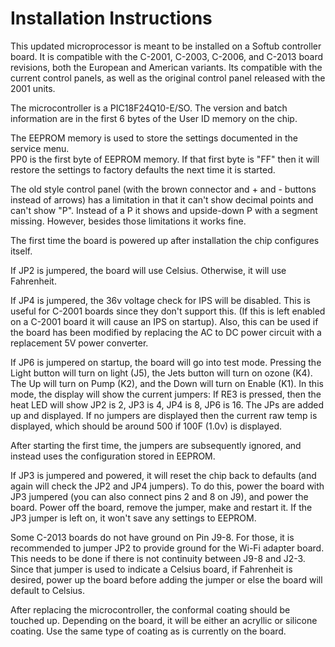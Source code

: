 # Installation Instructions

This updated microprocessor is meant to be installed on a Softub controller 
board.  It is compatible with the C-2001, C-2003, C-2006, and C-2013 board 
revisions, both the European and American variants.  Its compatible with the 
current control panels, as well as the original control panel released with the 
2001 units.

The microcontroller is a PIC18F24Q10-E/SO.  The version and batch information 
are in the first 6 bytes of the User ID memory on the chip.

The EEPROM memory is used to store the settings documented in the service menu.  
PP0 is the first byte of EEPROM memory.  If that first byte is "FF" then it will
restore the settings to factory defaults the next time it is started.

The old style control panel (with the brown connector and + and - buttons 
instead of arrows) has a limitation in that it can't show decimal points and 
can't show "P".  Instead of a P it shows and upside-down P with a segment 
missing. However, besides those limitations it works fine.

The first time the board is powered up after installation the chip configures 
itself.

If JP2 is jumpered, the board will use Celsius.  Otherwise, it will use 
Fahrenheit.

If JP4 is jumpered, the 36v voltage check for IPS will be disabled.  This is 
useful for C-2001 boards since they don't support this. (If this is left enabled
on a C-2001 board it will cause an IPS on startup).  Also, this can be used if 
the board has been modified by replacing the AC to DC power circuit with a 
replacement 5V power converter.

If JP6 is jumpered on startup, the board will go into test mode.
Pressing the Light button will turn on light (J5), the Jets button will turn on ozone (K4).  The Up will turn on
Pump (K2), and the Down will turn on Enable (K1).
In this mode, the display will show the current jumpers:  If RE3 is pressed, then the heat LED will show
JP2 is 2, JP3 is 4, JP4 is 8, JP6 is 16.  The JPs are added up and displayed.  If no jumpers are displayed
then the current raw temp is displayed, which should be around 500 if 100F (1.0v) is displayed.

After starting the first time, the jumpers are subsequently ignored, and instead
uses the configuration stored in EEPROM.

If JP3 is jumpered and powered, it will reset the chip back to defaults (and 
again will check the JP2 and JP4 jumpers).  To do this, power the board with JP3 
jumpered (you can also connect pins 2 and 8 on J9), and power the board. Power 
off the board, remove the jumper, make and restart it.  If the JP3 jumper is 
left on, it won't save any settings to EEPROM.

Some C-2013 boards do not have ground on Pin J9-8.  For those, it is recommended
to jumper JP2 to provide ground for the Wi-Fi adapter board. This needs to be 
done if there is not continuity between J9-8 and J2-3. Since that jumper is 
used to indicate a Celsius board, if Fahrenheit is desired, power up the board
before adding the jumper or else the board will default to Celsius.

After replacing the microcontroller, the conformal coating should be touched up.
Depending on the board, it will be either an acryllic or silicone coating.
Use the same type of coating as is currently on the board.
